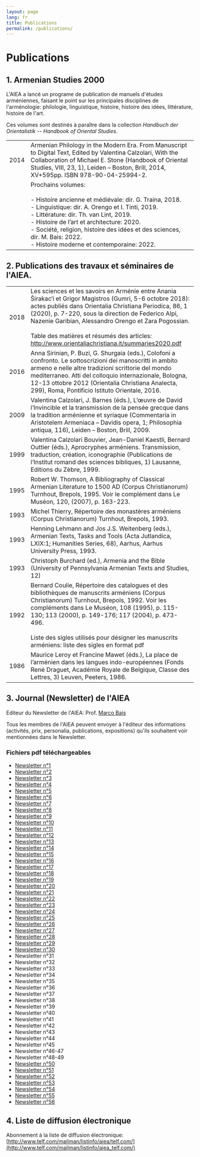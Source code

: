 ```yaml
---
layout: page
lang: fr
title: Publications
permalink: /publications/
---
```


# Publications


## 1. Armenian Studies 2000

L'AIEA a lancé un programe de publication de manuels d'études arméniennes, faisant le point sur les principales disciplines de l'arménologie: philologie, linguistique, histoire, histoire des idées, littérature, histoire de l'art.          

Ces volumes sont destinés à paraître dans la collection *Handbuch der Orientalistik -- Handbook of Oriental Studies*.

| | |
|-|-|
| 2014 | Armenian Philology in the Modern Era. From Manuscript to Digital Text, Edited by Valentina Calzolari, With the Collaboration of Michael E. Stone (Handbook of Oriental Studies, VIII, 23, 1), Leiden – Boston, Brill, 2014, XV+595pp. ISBN 978-90-04-25994-2.                                                                                                   |
|      | Prochains volumes:<br> <br>- Histoire ancienne et médiévale: dir. G. Traina, 2018.<br>- Linguistique: dir. A. Orengo et I. Tinti, 2019.<br>- Littérature: dir. Th. van Lint, 2019.<br>- Histoire de l’art et architecture: 2020.<br>- Société, religion, histoire des idées et des sciences, dir. M. Bais: 2022.<br>- Histoire moderne et contemporaine: 2022.  |


## 2. Publications des travaux et séminaires de l'AIEA.

| | |
|------|-------------|
| 2018 | Les sciences et les savoirs en Arménie entre Anania Širakac‘i et Grigor Magistros (Gumri, 5-6 octobre 2018): actes publiés dans Orientalia Christiana Periodica, 86, 1 (2020), p. 7-220, sous la direction de Federico Alpi, Nazenie Garibian, Alessandro Orengo et Zara Pogossian.<br> <br>Table des matières et résumés des articles: http://www.orientaliachristiana.it/summaries2020.pdf  |
| 2016 | Anna Sirinian, P. Buzi, G. Shurgaia (eds.), Colofoni a  confronto. Le sottoscrizioni dei manoscritti in ambito armeno e nelle  altre tradizioni scrittorie del mondo mediterraneo. Atti del colloquio internazionale, Bologna, 12-13 ottobre 2012 (Orientalia Christiana Analecta, 299), Roma, Pontificio Istituto Orientale, 2016.                                                           |
| 2009 | Valentina Calzolari, J. Barnes (éds.), L’œuvre de David l’Invincible et la transmission de la pensée grecque dans la tradition arménienne et syriaque (Commentaria in Aristotelem Armeniaca – Davidis opera, 1; Philosophia antiqua, 116), Leiden – Boston, Brill, 2009.                                                                                                                      |
| 1999 | Valentina Calzolari Bouvier, Jean-Daniel Kaestli, Bernard Outtier (éds.), Aprocryphes arméniens. Transmission, traduction, création, iconographie (Publications de l’Institut romand des sciences bibliques, 1) Lausanne, Editions du Zèbre, 1999.                                                                                                                                            |
| 1995 | Robert W. Thomson, A Bibliography of Classical Armenian Literature to 1500 AD (Corpus Christianorum) Turnhout, Brepols, 1995. Voir le complément dans Le Muséon, 120, (2007), p. 163-223.                                                                                                                                                                                                     |
| 1993 | Michel Thierry, Répertoire des monastères arméniens (Corpus Christianorum) Turnhout, Brepols, 1993.                                                                                                                                                                                                                                                                                           |
| 1993 | Henning Lehmann and Jos J.S. Weitenberg (eds.), Armenian Texts, Tasks and Tools (Acta Jutlandica, LXIX:1; Humanities Series, 68), Aarhus, Aarhus University Press, 1993.                                                                                                                                                                                                                      |
| 1993 | Christoph Burchard (ed.), Armenia and the Bible (University of Pennsylvania Armenian Texts and Studies, 12)                                                                                                                                                                                                                                                                                   |
| 1992 | Bernard Coulie, Répertoire des catalogues et des bibliothèques de manuscrits arméniens (Corpus Christianorum) Turnhout, Brepols, 1992. Voir les compléments dans Le Muséon, 108 (1995), p. 115-130; 113 (2000), p. 149-176; 117 (2004), p. 473-496.<br> <br>Liste des sigles utilisés pour désigner les manuscrits arméniens: liste des sigles en format pdf                                  |
| 1986 | Maurice Leroy et Francine Mawet (éds.), La place de l’arménien dans les langues indo-européennes (Fonds René Draguet, Académie Royale de Belgique, Classe des Lettres, 3) Leuven, Peeters, 1986.                                                                                                                                                                                              |

## 3. Journal (Newsletter) de l'AIEA

Editeur du Newsletter de l'AIEA: Prof. [Marco Bais](marbais@hotmail.com)

Tous les membres de l'AIEA peuvent envoyer à l'éditeur des informations (activités, prix, personalia, publications, expositions) qu'ils souhaitent voir mentionnées dans le Newsletter.

### Fichiers pdf téléchargeables

- [Newsletter n°1](public/newsletter/aiea_newsletter_01.pdf)
- [Newsletter n°2](public/newsletter/aiea_newsletter_02.pdf)
- [Newsletter n°3](public/newsletter/aiea_newsletter_03.pdf)
- [Newsletter n°4](public/newsletter/aiea_newsletter_04.pdf)
- [Newsletter n°5](public/newsletter/aiea_newsletter_05.pdf)
- [Newsletter n°6](public/newsletter/aiea_newsletter_06.pdf)
- [Newsletter n°7](public/newsletter/aiea_newsletter_07.pdf)
- [Newsletter n°8](public/newsletter/aiea_newsletter_08.pdf)
- [Newsletter n°9](public/newsletter/aiea_newsletter_09.pdf)
- [Newsletter n°10](public/newsletter/aiea_newsletter_10.pdf)
- [Newsletter n°11](public/newsletter/aiea_newsletter_11.pdf)
- [Newsletter n°12](public/newsletter/aiea_newsletter_12.pdf)
- [Newsletter n°13](public/newsletter/aiea_newsletter_13.pdf)
- [Newsletter n°14](public/newsletter/aiea_newsletter_14.pdf)
- [Newsletter n°15](public/newsletter/aiea_newsletter_15.pdf)
- [Newsletter n°16](public/newsletter/aiea_newsletter_16.pdf)
- [Newsletter n°17](public/newsletter/aiea_newsletter_17.pdf)
- [Newsletter n°18](public/newsletter/aiea_newsletter_18.pdf)
- [Newsletter n°19](public/newsletter/aiea_newsletter_19.pdf)
- [Newsletter n°20](public/newsletter/aiea_newsletter_20.pdf)
- [Newsletter n°21](public/newsletter/aiea_newsletter_21.pdf)
- [Newsletter n°22](public/newsletter/aiea_newsletter_22.pdf)
- [Newsletter n°23](public/newsletter/aiea_newsletter_23.pdf)
- [Newsletter n°24](public/newsletter/aiea_newsletter_24.pdf)
- [Newsletter n°25](public/newsletter/aiea_newsletter_25.pdf)
- [Newsletter n°26](public/newsletter/aiea_newsletter_26.pdf)
- [Newsletter n°27](public/newsletter/aiea_newsletter_27.pdf)
- [Newsletter n°28](public/newsletter/aiea_newsletter_28.pdf)
- [Newsletter n°29](public/newsletter/aiea_newsletter_29.pdf)
- [Newsletter n°30](public/newsletter/aiea_newsletter_30.pdf)
- Newsletter n°31
- Newsletter n°32
- Newsletter n°33
- Newsletter n°34
- Newsletter n°35
- Newsletter n°36
- Newsletter n°37
- Newsletter n°38
- Newsletter n°39
- Newsletter n°40
- Newsletter n°41
- Newsletter n°42
- Newsletter n°43
- Newsletter n°44
- Newsletter n°45
- Newsletter n°46-47
- Newsletter n°48-49
- [Newsletter n°50](public/newsletter/aiea_newsletter_50.pdf)
- [Newsletter n°51](public/newsletter/aiea_newsletter_51.pdf)
- [Newsletter n°52](public/newsletter/aiea_newsletter_52.pdf)
- [Newsletter n°53](public/newsletter/aiea_newsletter_53.pdf)
- [Newsletter n°54](public/newsletter/aiea_newsletter_54.pdf)
- [Newsletter n°55](public/newsletter/aiea_newsletter_55.pdf)
- [Newsletter n°56](public/newsletter/aiea_newsletter_56.pdf)

## 4. Liste de diffusion électronique

Abonnement à la liste de diffusion électronique:
[http://www.telf.com/mailman/listinfo/aiea/telf.com/](http://www.telf.com/mailman/listinfo/aiea_telf.com/)
